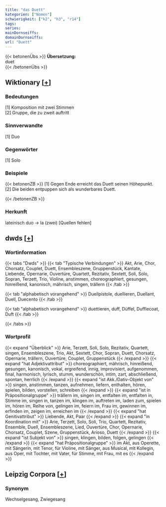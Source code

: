 ```yaml
---
title: "das Duett"
kategorien: ["Nomen"]
schwierigkeit: ["k2", "h3", "r14"]
tags:
series:
mainDornseiffs:
domainDornseiffs:
url: "Duett"
---
```


{{< betonenÜbs >}}
**Übersetzung:**  
duet  
{{< /betonenÜbs >}}

## Wiktionary [[+](https://de.wiktionary.org/wiki/Duett)]

### Bedeutungen
[1] Komposition mit zwei Stimmen  
[2] Gruppe, die zu zweit auftritt  

### Sinnverwandte
[1] Duo  

### Gegenwörter
[1] Solo  

### Beispiele
{{< betonenZB >}}
[1] Gegen Ende erreicht das Duett seinen Höhepunkt.  
[2] Die beiden entpuppen sich als wunderbares Duett.  

{{< /betonenZB >}}
### Herkunft
lateinisch duo → la (zwei) [Quellen fehlen]  



## dwds [[+](https://www.dwds.de/wb/Duett)]

### Wortinformation
{{< tabs "Dwds" >}}
{{< tab "Typische Verbindungen" >}}
Akt, Arie, Chor, Chorsatz, Couplet, Duett, Ensembleszene, Gruppenstück, Kantate, Liebende, Opernarie, Ouvertüre, Quartett, Rezitativ, Sextett, Soli, Solo, Sopran, Terzett, Trio, Violine, anstimmen, choreographiert, gesungen, hinreißend, kanonisch, mährisch, singen, trällern
{{< /tab >}}

{{< tab "alphabetisch vorangehend" >}}
Duellpistole, duellieren, Duellant, Duell, Duecento
{{< /tab >}}

{{< tab "alphabetisch vorangehend" >}}
duettieren, duff, Düffel, Dufflecoat, Duft
{{< /tab >}}

{{< /tabs >}}

### Wortprofil
{{< expand "Überblick" >}} Arie, Terzett, Soli, Solo, Rezitativ, Quartett, singen, Ensembleszene, Trio, Akt, Sextett, Chor, Sopran, Duett, Chorsatz, Opernarie, trällern, Ouvertüre, Couplet, Gruppenstück {{< /expand >}}
{{< expand "hat Adjektivattribut" >}} choreographiert, mährisch, hinreißend, gesungen, kanonisch, vokal, ergreifend, innig, improvisiert, aufgenommen, final, harmonisch, lyrisch, stumm, wunderschön, intim, zart, abschließend, spontan, herrlich {{< /expand >}}
{{< expand "ist Akk./Dativ-Objekt von" >}} singen, anstimmen, tanzen, aufnehmen, liefern, enthalten, hören, spielen, bilden, vorstellen, schreiben {{< /expand >}}
{{< expand "ist in Präpositionalgruppe" >}} trällern im, singen im, entfalten im, entfalten in, Stimme im, singen in, tanzen im, klingen im, auftreten im, laden zum, spielen im, hören im, Reihe von, gelingen im, feiern im, Frau im, gewinnen im, erfinden im, zeigen im, erreichen im {{< /expand >}}
{{< expand "hat Genitivattribut" >}} Liebende, Akt, Paar {{< /expand >}}
{{< expand "in Koordination mit" >}} Arie, Terzett, Solo, Soli, Trio, Quartett, Rezitativ, Ensemble, Duell, Ensembleszene, Lied, Ouvertüre, Chor, Opernarie, Chorsatz, Couplet, Szene, Gruppenstück, Arioso, Duett {{< /expand >}}
{{< expand "ist Subjekt von" >}} singen, klingen, bilden, folgen, gelingen {{< /expand >}}
{{< expand "hat Präpositionalgruppe" >}} im Akt, aus Operette, mit Sängerin, mit Tenor, für Violine, mit Sänger, aus Musical, mit Kollegin, aus Oper, mit Tochter, mit Vater, für Stimme, mit Frau, mit es {{< /expand >}}

## Leipzig Corpora [[+](https://corpora.uni-leipzig.de/en/res?word=Duett&corpusId=deu_newscrawl-public_2018)]


### Synonym
Wechselgesang, Zwiegesang

